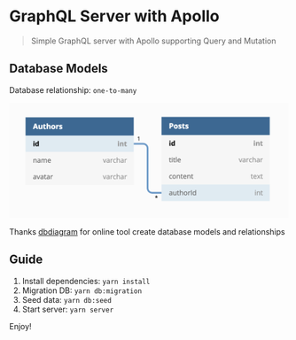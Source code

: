 # GraphQL Server with Apollo

> Simple GraphQL server with Apollo supporting Query and Mutation

## Database Models

Database relationship: `one-to-many`

![Database models](./images/db-models.png)

Thanks [dbdiagram](https://dbdiagram.io/) for online tool create database models and relationships

## Guide

1. Install dependencies: `yarn install`
2. Migration DB: `yarn db:migration`
3. Seed data: `yarn db:seed`
4. Start server: `yarn server`

Enjoy!
